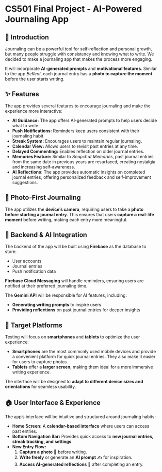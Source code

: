 # CS501 Final Project - AI-Powered Journaling App  

## 📖 Introduction  
Journaling can be a powerful tool for self-reflection and personal growth, but many people struggle with consistency and knowing what to write. We decided to make a journaling app that makes the process more engaging.  

It will incorporate **AI-generated prompts** and **motivational features**. Similar to the app *BeReal*, each journal entry has a **photo to capture the moment** before the user starts writing.  

## ✨ Features  
The app provides several features to encourage journaling and make the experience more interactive:  

- **AI Guidance:** The app offers AI-generated prompts to help users decide what to write.  
- **Push Notifications:** Reminders keep users consistent with their journaling habit.  
- **Streak System:** Encourages users to maintain regular journaling.  
- **Calendar View:** Allows users to revisit past entries at any time.  
- **Delayed Commenting:** Enables reflection on older journal entries.  
- **Memories Feature:** Similar to *Snapchat Memories*, past journal entries from the same date in previous years are resurfaced, creating nostalgia and increasing self-awareness.  
- **AI Reflections:** The app provides automatic insights on completed journal entries, offering personalized feedback and self-improvement suggestions.  

## 📸 Photo-First Journaling  
The app utilizes the **device’s camera**, requiring users to take a **photo before starting a journal entry**. This ensures that users **capture a real-life moment** before writing, making each entry more meaningful.  

## 🔧 Backend & AI Integration  
The backend of the app will be built using **Firebase** as the database to store:  
- User accounts  
- Journal entries  
- Push notification data  

**Firebase Cloud Messaging** will handle reminders, ensuring users are notified at their preferred journaling time.  

The **Gemini API** will be responsible for AI features, including:  
- **Generating writing prompts** to inspire users  
- **Providing reflections** on past journal entries for deeper insights  

## 📱 Target Platforms  
Testing will focus on **smartphones** and **tablets** to optimize the user experience:  

- **Smartphones** are the most commonly used mobile devices and provide a convenient platform for quick journal entries. They also make it easier for users to capture photos.  
- **Tablets** offer a **larger screen**, making them ideal for a more immersive writing experience.  

The interface will be designed to **adapt to different device sizes and orientations** for seamless usability.  

## 🏠 User Interface & Experience  
The app’s interface will be intuitive and structured around journaling habits:  

- **Home Screen:** A **calendar-based interface** where users can access past entries.  
- **Bottom Navigation Bar:** Provides quick access to **new journal entries, streak tracking, and settings**.  
- **New Entry Flow:**  
  1. **Capture a photo** 📸 before writing.  
  2. **Write freely** or generate an **AI prompt** ✍️ for inspiration.  
  3. **Access AI-generated reflections** 🤖 after completing an entry.  

